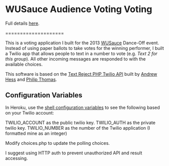 # WUSauce Audience Voting Voting

Full details [here](http://philipithomas.com/voting-application/).

====================

This is a  voting application I built for the 2013 [WUSauce](http://wusauce.wustl.edu) Dance-Off event. Instead of using paper ballots to take votes for the winning performer, I built a Twilio app that allows people to text in a number to vote (e.g. *Text 2 for this group*). All other incoming messages are responded to with the available choices. 

This software is based on the [Text Reject PHP Twilio API]() built by [Andrew Hess](https://github.com/andhess) and [Philip Thomas](http://philipithomas.com).

## Configuration Variables

In Heroku, use the [shell configuration variables](https://devcenter.heroku.com/articles/config-vars) to see the following based on your Twilio account: 

TWILIO_ACCOUNT as the public twilio key.
TWILIO_AUTH as the private twilio key. 
TWILIO_NUMBER as the number of the Twilio application (I formatted mine as an integer)


Modify choices.php to update the polling choices. 

I suggest using HTTP auth to prevent unauthorized API and result accessing.